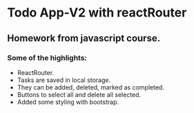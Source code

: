 # Todo App-V2 with reactRouter

## Homework from javascript course.

### Some of the highlights:

- ReactRouter.
- Tasks are saved in local storage.
- They can be added, deleted, marked as completed.
- Buttons to select all and delete all selected.
- Added some styling with bootstrap.
